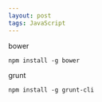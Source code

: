 ```yaml
---
layout: post
tags: JavaScript
---
```


bower
```
npm install -g bower
```

grunt
```
npm install -g grunt-cli
```
